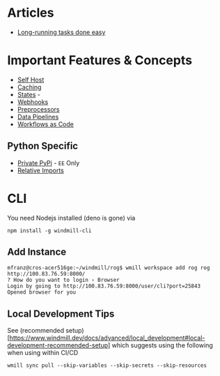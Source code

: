 # Articles
- [Long-running tasks done easy](https://invak.id/long-running-tasks)

# Important Features & Concepts
- [Self Host](https://www.windmill.dev/docs/advanced/self_host)
- [Caching](https://www.windmill.dev/docs/core_concepts/caching)
- [States](https://www.windmill.dev/docs/core_concepts/resources_and_types#states) - 
- [Webhooks](https://www.windmill.dev/docs/core_concepts/webhooks)
- [Preprocessors](https://www.windmill.dev/docs/core_concepts/preprocessors)
- [Data Pipelines](https://www.windmill.dev/docs/core_concepts/data_pipelines)
- [Workflows as Code](https://www.windmill.dev/docs/core_concepts/workflows_as_code)

## Python Specific
- [Private PyPi](https://www.windmill.dev/docs/advanced/dependencies_in_python#private-pypi-repository) - `EE` Only
- [Relative Imports](https://www.windmill.dev/docs/advanced/dependencies_in_python#sharing-common-logic-with-relative-imports) 

# CLI

You need Nodejs installed (deno is gone) via 

```
npm install -g windmill-cli
```

## Add Instance

```
mfranz@cros-acer516ge:~/windmill/rog$ wmill workspace add rog rog http://100.83.76.59:8000/
? How do you want to login › Browser
Login by going to http://100.83.76.59:8000/user/cli?port=25843
Opened browser for you
```

## Local Development Tips

See (recommended setup)[https://www.windmill.dev/docs/advanced/local_development#local-development-recommended-setup] which suggests using the following when using within CI/CD

```
wmill sync pull --skip-variables --skip-secrets --skip-resources
```
